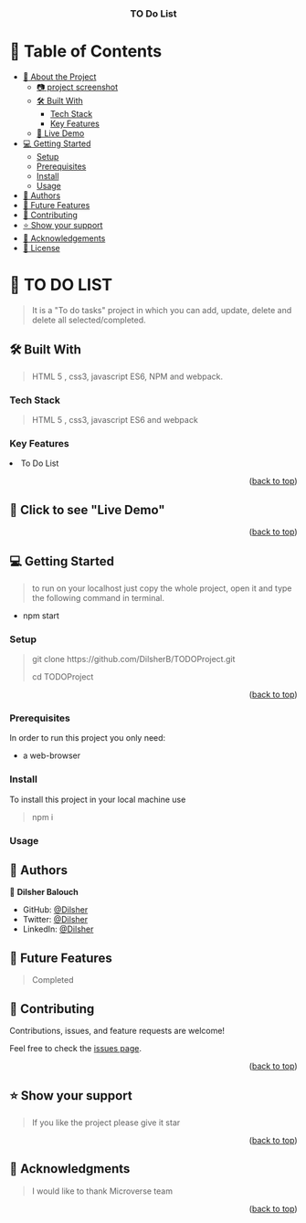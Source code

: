 <a name="readme-top"></a>

<div align="center">

  <h3><b>TO Do List</b></h3>

</div>

<!-- TABLE OF CONTENTS -->

# 📗 Table of Contents

- [📖 About the Project](#about-project)
  - [:camera: project screenshot](#screen-shoot)
  - [🛠 Built With](#built-with)
    - [Tech Stack](#tech-stack)
    - [Key Features](#key-features)
  - [🚀 Live Demo](#live-demo)
- [💻 Getting Started](#getting-started)
  - [Setup](#setup)
  - [Prerequisites](#prerequisites)
  - [Install](#install)
  - [Usage](#usage)
- [👥 Authors](#authors)
- [🔭 Future Features](#future-features)
- [🤝 Contributing](#contributing)
- [⭐️ Show your support](#support)
- [🙏 Acknowledgements](#acknowledgements)
- [📝 License](#license)

<!-- PROJECT DESCRIPTION -->

# 📖 TO DO LIST <a name="about-project"></a>

> It is a "To do tasks" project in which you can add, update, delete and delete all selected/completed.

## 🛠 Built With <a name="built-with"> </a>

> HTML 5 , css3, javascript ES6, NPM and webpack.

### Tech Stack <a name="tech-stack"></a>

> HTML 5 , css3, javascript ES6 and webpack

<!-- Features -->

### Key Features <a name="key-features"></a>

 <li>To Do List</li>

<p align="right">(<a href="#readme-top">back to top</a>)</p>
<!-- LIVE DEMO -->

## 🚀 Click to see "Live Demo" <a href="https://dilsherb.github.io/TODOProject/dist/" name="live-demo"></a>

<p align="right">(<a href="#readme-top">back to top</a>)</p>

<!-- GETTING STARTED -->

## 💻 Getting Started <a name="getting-started"></a>

> to run on your localhost just copy the whole project, open it and type the following command in terminal.
- npm start

### Setup

> <p> git clone https://github.com/DilsherB/TODOProject.git</p>
> cd TODOProject

<p align="right">(<a href="#readme-top">back to top</a>)</p>

### Prerequisites

In order to run this project you only need:

- a web-browser

### Install

To install this project in your local machine use

> npm i

### Usage

<!-- AUTHORS -->

## 👥 Authors <a name="authors"></a>

👤 **Dilsher Balouch**

- GitHub: [@Dilsher](https://github.com/DilsherB)
- Twitter: [@Dilsher](https://twitter.com/_brilliantMindz)
- LinkedIn: [@Dilsher](https://www.linkedin.com/in/brilliantmindz/)

<!-- FUTURE FEATURES -->

## 🔭 Future Features <a name="future-features"></a>

> Completed

## 🤝 Contributing <a name="contributing"></a>

Contributions, issues, and feature requests are welcome!

Feel free to check the [issues page](https://github.com/DilsherB/TODOProject/issues).

<p align="right">(<a href="#readme-top">back to top</a>)</p>
<!-- SUPPORT -->

## ⭐️ Show your support <a name="support"></a>

> If you like the project please give it star

<p align="right">(<a href="#readme-top">back to top</a>)</p>

<!-- ACKNOWLEDGEMENTS -->

## 🙏 Acknowledgments <a name="acknowledgements"></a>

> I would like to thank Microverse team

<p align="right">(<a href="#readme-top">back to top</a>)</p>
